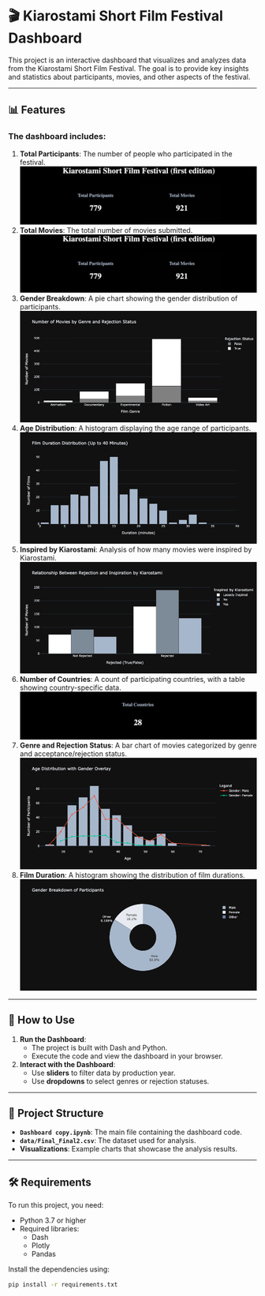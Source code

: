 # 🎬 Kiarostami Short Film Festival Dashboard

This project is an interactive dashboard that visualizes and analyzes data from the Kiarostami Short Film Festival. The goal is to provide key insights and statistics about participants, movies, and other aspects of the festival.

---

## 📊 Features

### The dashboard includes:
1. **Total Participants**: The number of people who participated in the festival.
   ![Total Participants](Screenshot%202025-02-13%20at%2023.33.38.png)
2. **Total Movies**: The total number of movies submitted.
   ![Total Movies](Screenshot%202025-02-13%20at%2023.33.38.png)
3. **Gender Breakdown**: A pie chart showing the gender distribution of participants.
   ![Gender Breakdown](newplot%20(12).png)
4. **Age Distribution**: A histogram displaying the age range of participants.
   ![Age Distribution](newplot%20(14).png)
5. **Inspired by Kiarostami**: Analysis of how many movies were inspired by Kiarostami.
   ![Inspired by Kiarostami](newplot%20(13).png)
6. **Number of Countries**: A count of participating countries, with a table showing country-specific data.
   ![Countries Represented](Screenshot%202025-02-13%20at%2023.34.26.png)
7. **Genre and Rejection Status**: A bar chart of movies categorized by genre and acceptance/rejection status.
   ![Genre and Rejection Status](newplot%20(10).png)
8. **Film Duration**: A histogram showing the distribution of film durations.
   ![Film Duration](newplot%20(9).png)

---

## 🚀 How to Use

1. **Run the Dashboard**:
   - The project is built with Dash and Python.
   - Execute the code and view the dashboard in your browser.
2. **Interact with the Dashboard**:
   - Use **sliders** to filter data by production year.
   - Use **dropdowns** to select genres or rejection statuses.

---

## 📂 Project Structure

- **`Dashboard copy.ipynb`**: The main file containing the dashboard code.
- **`data/Final_Final2.csv`**: The dataset used for analysis.
- **Visualizations**: Example charts that showcase the analysis results.

---

## 🛠️ Requirements

To run this project, you need:
- Python 3.7 or higher
- Required libraries:
  - Dash
  - Plotly
  - Pandas

Install the dependencies using:
```bash
pip install -r requirements.txt
